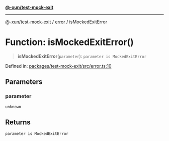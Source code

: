 [**@-xun/test-mock-exit**](../../README.md)

***

[@-xun/test-mock-exit](../../README.md) / [error](../README.md) / isMockedExitError

# Function: isMockedExitError()

> **isMockedExitError**(`parameter`): `parameter is MockedExitError`

Defined in: [packages/test-mock-exit/src/error.ts:10](https://github.com/Xunnamius/test-utils/blob/634c14de1d2902e0c5a86295b179616334da1419/packages/test-mock-exit/src/error.ts#L10)

## Parameters

### parameter

`unknown`

## Returns

`parameter is MockedExitError`
